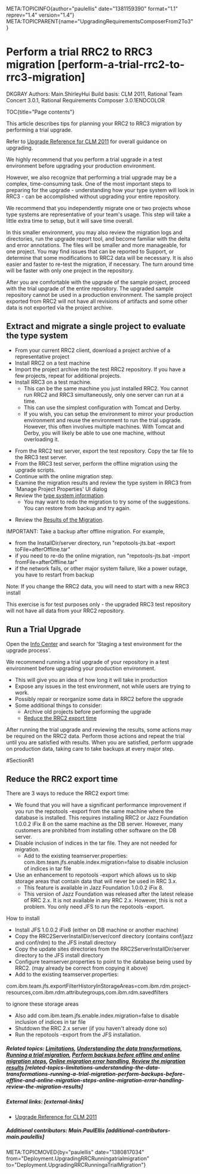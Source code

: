 META:TOPICINFO{author="paulellis" date="1381159390" format="1.1"
reprev="1.4" version="1.4"}
META:TOPICPARENT{name="UpgradingRequirementsComposerFrom2To3"}

# Perform a trial RRC2 to RRC3 migration [perform-a-trial-rrc2-to-rrc3-migration]

DKGRAY Authors: Main.ShirleyHui Build basis: CLM 2011, Rational Team
Concert 3.0.1, Rational Requirements Composer 3.0.1ENDCOLOR

TOC{title="Page contents"}

This article describes tips for planning your RRC2 to RRC3 migration by
performing a trial upgrade.

Refer to [Upgrade Reference for CLM
2011](https://jazz.net/library/article/698) for overall guidance on
upgrading.

We highly recommend that you perform a trial upgrade in a test
environment before upgrading your production environment.

However, we also recognize that performing a trial upgrade may be a
complex, time-consuming task. One of the most important steps to
preparing for the upgrade - understanding how your type system will look
in RRC3 - can be accomplished without upgrading your entire repository.

We recommend that you independently migrate one or two projects whose
type systems are representative of your team's usage. This step will
take a little extra time to setup, but it will save time overall.

In this smaller environment, you may also review the migration logs and
directories, run the upgrade report tool, and become familiar with the
delta and error annotations. The files will be smaller and more
manageable, for one project. You may find issues that can be reported to
Support, or determine that some modifications to RRC2 data will be
necessary. It is also easier and faster to re-test the migration, if
necessary. The turn around time will be faster with only one project in
the repository.

After you are comfortable with the upgrade of the sample project,
proceed with the trial upgrade of the entire repository. The upgraded
sample repository cannot be used in a production environment. The sample
project exported from RRC2 will not have all revisions of artifacts and
some other data is not exported via the project archive.

## Extract and migrate a single project to evaluate the type system

-   From your current RRC2 client, download a project archive of a
    representative project
-   Install RRC2 on a test machine
-   Import the project archive into the test RRC2 repository. If you
    have a few projects, repeat for additional projects.
-   Install RRC3 on a test machine.
    -   This can be the same machine you just installed RRC2. You cannot
        run RRC2 and RRC3 simultaneously, only one server can run at a
        time.
    -   This can use the simplest configuration with Tomcat and Derby.
    -   If you wish, you can setup the environment to mirror your
        production environment and reuse the environment to run the
        trial upgrade. However, this often involves multiple machines.
        With Tomcat and Derby, you will likely be able to use one
        machine, without overloading it.

<!-- -->

-   From the RRC2 test server, export the test repository. Copy the tar
    file to the RRC3 test server.
-   From the RRC3 test server, perform the offline migration using the
    upgrade scripts.
-   Continue with the online migration step.
-   Examine the migration results and review the type system in RRC3
    from 'Manage Project Properties' UI dialog
-   Review the [type system
    information](UnderstandingTheDataTransformations#SectionA).
    -   You may want to redo the migration to try some of the
        suggestions. You can restore from backup and try again.

<!-- -->

-   Review the [Results of the
    Migration](UpgradingRRCReviewTheMigrationResults).

IMPORTANT: Take a backup after offline migration. For example,

-   from the InstallDir/server directory, run "repotools-jts.bat -export
    toFile=afterOffline.tar"
-   if you need to re-do the online migration, run "repotools-jts.bat
    -import fromFile=afterOffline.tar"
-   if the network fails, or other major system failure, like a power
    outage, you have to restart from backup

Note: If you change the RRC2 data, you will need to start with a new
RRC3 install

This exercise is for test purposes only - the upgraded RRC3 test
repository will not have all data from your RRC2 repository.

## Run a Trial Upgrade

Open the [Info
Center](http://pic.dhe.ibm.com/infocenter/clmhelp/v3r0m1/index.jsp) and
search for 'Staging a test environment for the upgrade process'.

We recommend running a trial upgrade of your repository in a test
environment before upgrading your production environment.

-   This will give you an idea of how long it will take in production
-   Expose any issues in the test environment, not while users are
    trying to work.
-   Possibly repair or reorganize some data in RRC2 before the upgrade
-   Some additional things to consider:
    -   Archive old projects before performing the upgrade
    -   [Reduce the RRC2 export time](#SectionR1)

After running the trial upgrade and reviewing the results, some actions
may be required on the RRC2 data. Perform those actions and repeat the
trial until you are satisfied with results. When you are satisfied,
perform upgrade on production data, taking care to take backups at every
major step.

\#SectionR1

## Reduce the RRC2 export time

There are 3 ways to reduce the RRC2 export time:

-   We found that you will have a significant performance improvement if
    you run the repotools -export from the same machine where the
    database is installed. This requires installing RRC2 or Jazz
    Foundation 1.0.0.2 iFix 8 on the same machine as the DB server.
    However, many customers are prohibited from installing other
    software on the DB server.
-   Disable inclusion of indices in the tar file. They are not needed
    for migration.
    -   Add to the existing teamserver.properties:
        com.ibm.team.jfs.enable.index.migration=false to disable
        inclusion of indices in tar file
-   Use an enhancement to repotools -export which allows us to skip
    storage areas that contain data that will never be used in RRC 3.x.
    -   This feature is available in Jazz Foundation 1.0.0.2 iFix 8.
    -   This version of Jazz Foundation was released after the latest
        release of RRC 2.x. It is not available in any RRC 2.x. However,
        this is not a problem. You only need JFS to run the repotools
        -export.

How to install

-   Install JFS 1.0.0.2 iFix8 (either on DB machine or another machine)
-   Copy the RRC2ServerInstallDir/server/conf directory (contains
    conf/jazz and conf/rdm) to the JFS install directory
-   Copy the update sites directories from the
    RRC2ServerInstallDir/server directory to the JFS install directory
-   Configure teamserver.properties to point to the database being used
    by RRC2. (may already be correct from copying it above)
-   Add to the existing teamserver.properties:

com.ibm.team.jfs.exportFilterHistoryInStorageAreas=com.ibm.rdm.project-resources,com.ibm.rdm.attributegroups,com.ibm.rdm.savedfilters

to ignore these storage areas

-   Also add com.ibm.team.jfs.enable.index.migration=false to disable
    inclusion of indices in tar file
-   Shutdown the RRC 2.x server (if you haven't already done so)
-   Run the repotools -export from the JFS installation.

##### Related topics: [Limitations](UpgradingRequirementsComposerFrom2To3#SectionR1), [Understanding the data transformations](UnderstandingTheDataTransformations), [Running a trial migration](UpgradingRRCRunningaTrialMigration), [Perform backups before offline and online migration steps](UpgradingRequirementsComposerFrom2To3#SectionR4), [Online migration error handling](UpgradingRequirementsComposerFrom2To3#SectionR5), [Review the migration results](UpgradingRRCReviewTheMigrationResults) [related-topics-limitations-understanding-the-data-transformations-running-a-trial-migration-perform-backups-before-offline-and-online-migration-steps-online-migration-error-handling-review-the-migration-results]

##### External links: [external-links]

-   [Upgrade Reference for CLM
    2011](https://jazz.net/library/article/698)

##### Additional contributors: Main.PaulEllis [additional-contributors-main.paulellis]

META:TOPICMOVED{by="paulellis" date="1380817034"
from="Deployment.UpgradingRRCRunningatrialmigration"
to="Deployment.UpgradingRRCRunningaTrialMigration"}
